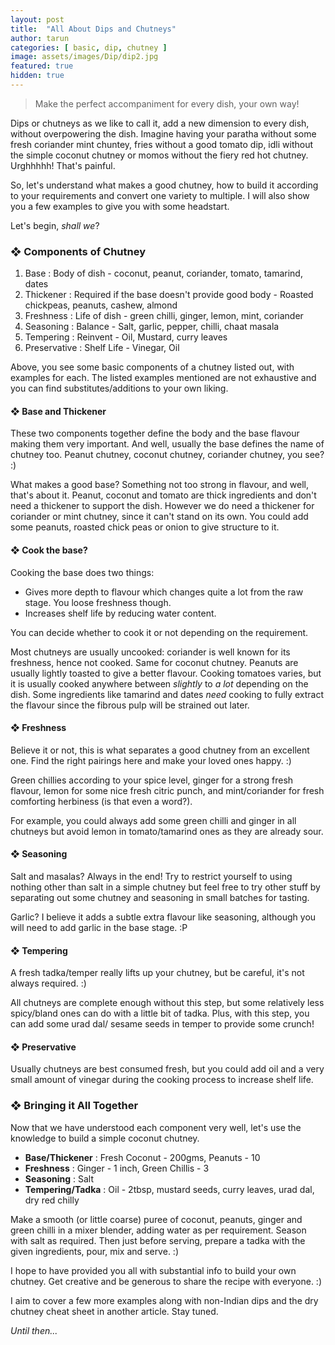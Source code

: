```yaml
---
layout: post
title:  "All About Dips and Chutneys"
author: tarun
categories: [ basic, dip, chutney ]
image: assets/images/Dip/dip2.jpg
featured: true
hidden: true
---
```


> Make the perfect accompaniment for every dish, your own way!

Dips or chutneys as we like to call it, add a new dimension to every dish, without overpowering the dish. 
Imagine having your paratha without some fresh coriander mint chuntey, fries without a good tomato dip, idli without the simple coconut chutney or momos without the fiery red hot chutney. Urghhhhh! That's painful.

So, let's understand what makes a good chutney, how to build it according to your requirements and convert one variety to multiple. I will also show you a few examples to give you with some headstart. 

Let's begin, *shall we*?

### ❖ Components of Chutney

1. Base         :    Body of dish - coconut, peanut, coriander, tomato, tamarind, dates
2. Thickener    :    Required if the base doesn't provide good body - Roasted chickpeas, peanuts, cashew, almond
3. Freshness    :    Life of dish - green chilli, ginger, lemon, mint, coriander
4. Seasoning    :    Balance      - Salt, garlic, pepper, chilli, chaat masala
5. Tempering    :    Reinvent     - Oil, Mustard, curry leaves
6. Preservative :    Shelf Life   - Vinegar, Oil

Above, you see some basic components of a chutney listed out, with examples for each. The listed examples mentioned are not exhaustive and you can find substitutes/additions to your own liking.

#### ❖ Base and Thickener

These two components together define the body and the base flavour making them very important. And well, usually the base defines the name of chutney too. Peanut chutney, coconut chutney, coriander chutney, you see? :)

What makes a good base? Something not too strong in flavour, and well, that's about it. Peanut, coconut and tomato are thick ingredients and don't need a thickener to support the dish. 
However we do need a thickener for coriander or mint chutney, since it can't stand on its own. You could add some peanuts, roasted chick peas or onion to give structure to it.


#### ❖ Cook the base?

Cooking the base does two things:

- Gives more depth to flavour which changes quite a lot from the raw stage. You loose freshness though.
- Increases shelf life by reducing water content. 

You can decide whether to cook it or not depending on the requirement.

Most chutneys are usually uncooked: coriander is well known for its freshness, hence not cooked. Same for coconut chutney. Peanuts are usually lightly toasted to give a better flavour. Cooking tomatoes varies, but it is usually cooked anywhere between *slightly* to *a lot* depending on the dish. Some ingredients like tamarind and dates *need* cooking to fully extract the flavour since the fibrous pulp will be strained out later.

#### ❖ Freshness

Believe it or not, this is what separates a good chutney from an excellent one. Find the right pairings here and make your loved ones happy. :)  

Green chillies according to your spice level, ginger for a strong fresh flavour, lemon for some nice fresh citric punch, and mint/coriander for fresh comforting herbiness (is that even a word?).

For example, you could always add some green chilli and ginger in all chutneys but avoid lemon in tomato/tamarind ones as they are already sour. 

#### ❖ Seasoning

Salt and masalas? Always in the end! Try to restrict yourself to using nothing other than salt in a simple chutney but feel free to try other stuff by separating out some chutney and seasoning in small batches for tasting. 

Garlic? I believe it adds a subtle extra flavour like seasoning, although you will need to add garlic in the base stage. :P

#### ❖ Tempering

A fresh tadka/temper really lifts up your chutney, but be careful, it's not always required. :) 

All chutneys are complete enough without this step, but some relatively less spicy/bland ones can do with a little bit of tadka. Plus, with this step, you can add some urad dal/ sesame seeds in temper to provide some crunch!

#### ❖ Preservative

Usually chutneys are best consumed fresh, but you could add oil and a very small amount of vinegar during the cooking process to increase shelf life. 

### ❖ Bringing it All Together

Now that we have understood each component very well, let's use the knowledge to build a simple coconut chutney. 

- **Base/Thickener**   : Fresh Coconut - 200gms, Peanuts - 10
- **Freshness**        : Ginger - 1 inch, Green Chillis - 3
- **Seasoning**        : Salt
- **Tempering/Tadka**  : Oil - 2tbsp, mustard seeds, curry leaves, urad dal, dry red chilly

Make a smooth (or little coarse) puree of coconut, peanuts, ginger and green chilli in a mixer blender, adding water as per requirement. Season with salt as required. Then just before serving, prepare a tadka with the given ingredients, pour, mix and serve. :)

I hope to have provided you all with substantial info to build your own chutney. Get creative and be generous to share the recipe with everyone. :)

I aim to cover a few more examples along with non-Indian dips and the dry chutney cheat sheet in another article. Stay tuned.

*Until then...*